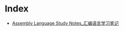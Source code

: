 # Index

- [Assembly Language Study Notes_汇编语言学习笔记](#Software%20Engineering/Programming%20Languages%20Learning/Assembly/Assembly%20Language%20Study%20Notes_汇编语言学习笔记.md)

